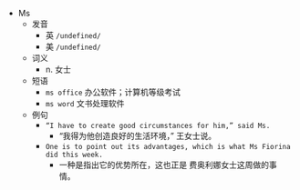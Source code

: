 - Ms
  - 发音
    - 英 `/undefined/`
    - 美 `/undefined/`
  - 词义
    - n. 女士
  - 短语
    - `ms office` 办公软件；计算机等级考试 
    - `ms word` 文书处理软件 
  - 例句
    - `“I have to create good circumstances for him,” said Ms.`
      - “我得为他创造良好的生活环境，” 王女士说。
    - `One is to point out its advantages, which is what Ms Fiorina did this week.`
      - 一种是指出它的优势所在，这也正是 费奥利娜女士这周做的事情。

